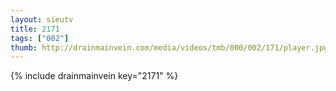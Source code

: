 ```yaml
--- 
layout: sieutv
title: 2171
tags: ["002"]
thumb: http://drainmainvein.com/media/videos/tmb/000/002/171/player.jpg
---
```

{% include drainmainvein key="2171" %} 
